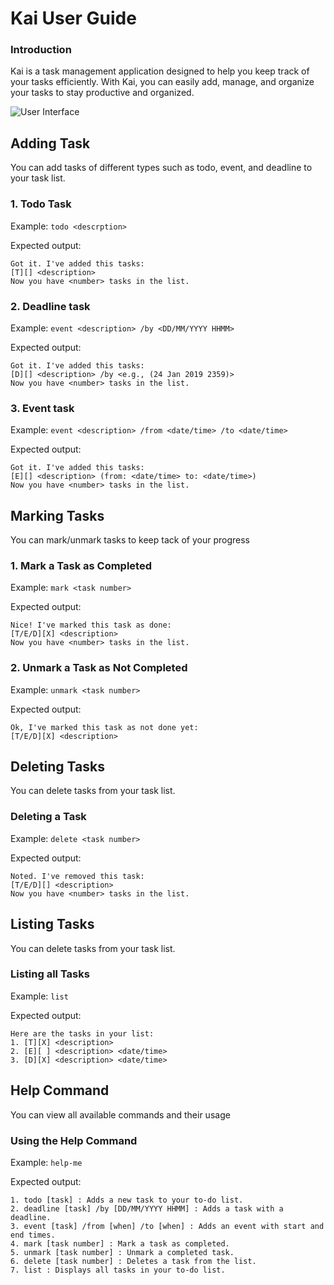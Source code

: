 # Kai User Guide
### Introduction
Kai is a task management application designed to help you keep track of your tasks efficiently.
With Kai, you can easily add, manage, and organize your tasks to stay productive and organized.

![User Interface](C:\Users\teoka\Desktop\NUS\Y2S2\CS2103T\IP\DUKE\docs\Ui.png)

## Adding Task
You can add tasks of different types such as todo, event, and deadline to your task list.

### 1. Todo Task
Example: `todo <descrption>`

Expected output:
```
Got it. I've added this tasks:
[T][] <description>
Now you have <number> tasks in the list.
```

### 2. Deadline task
Example: `event <description> /by <DD/MM/YYYY HHMM>`

Expected output:
```
Got it. I've added this tasks:
[D][] <description> /by <e.g., (24 Jan 2019 2359)>
Now you have <number> tasks in the list.
```

### 3. Event task
Example: `event <description> /from <date/time> /to <date/time>`

Expected output:
```
Got it. I've added this tasks:
[E][] <description> (from: <date/time> to: <date/time>)
Now you have <number> tasks in the list.
```

## Marking Tasks
You can mark/unmark tasks to keep tack of your progress

### 1. Mark a Task as Completed
Example: `mark <task number>`

Expected output:
```
Nice! I've marked this task as done:
[T/E/D][X] <description>
Now you have <number> tasks in the list.
```
### 2. Unmark a Task as Not Completed
Example: `unmark <task number>`

Expected output:
```
Ok, I've marked this task as not done yet:
[T/E/D][X] <description>
```

## Deleting Tasks
You can delete tasks from your task list.

### Deleting a Task
Example: `delete <task number>`

Expected output:
```
Noted. I've removed this task:
[T/E/D][] <description>
Now you have <number> tasks in the list.
```

## Listing Tasks
You can delete tasks from your task list.

### Listing all Tasks
Example: `list`

Expected output:
```
Here are the tasks in your list:
1. [T][X] <description>
2. [E][ ] <description> <date/time>
3. [D][X] <description> <date/time>
```

## Help Command
You can view all available commands and their usage

### Using the Help Command
Example: `help-me`

Expected output:
```
1. todo [task] : Adds a new task to your to-do list.
2. deadline [task] /by [DD/MM/YYYY HHMM] : Adds a task with a deadline.
3. event [task] /from [when] /to [when] : Adds an event with start and end times.
4. mark [task number] : Mark a task as completed.
5. unmark [task number] : Unmark a completed task.
6. delete [task number] : Deletes a task from the list.
7. list : Displays all tasks in your to-do list.
```




